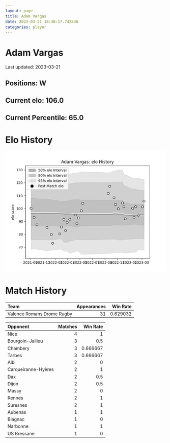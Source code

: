 ```yaml
---  
layout: page  
title: Adam Vargas  
date: 2023-03-21 18:30:17.742846  
categories: player  
---
```

# Adam Vargas


Last updated: 2023-03-21
## Positions: W

## Current elo: 106.0

## Current Percentile: 65.0

# Elo History


![elo history](history_AdamVargas.png)
# Match History


| Team                       |   Appearances |   Win Rate |
|:---------------------------|--------------:|-----------:|
| Valence Romans Drome Rugby |            31 |   0.629032 |

| Opponent            |   Matches |   Win Rate |
|:--------------------|----------:|-----------:|
| Nice                |         4 |   1        |
| Bourgoin-Jallieu    |         3 |   0.5      |
| Chambery            |         3 |   0.666667 |
| Tarbes              |         3 |   0.666667 |
| Albi                |         2 |   0        |
| Carqueiranne-Hyères |         2 |   1        |
| Dax                 |         2 |   0.5      |
| Dijon               |         2 |   0.5      |
| Massy               |         2 |   0        |
| Rennes              |         2 |   1        |
| Suresnes            |         2 |   1        |
| Aubenas             |         1 |   1        |
| Blagnac             |         1 |   0        |
| Narbonne            |         1 |   1        |
| US Bressane         |         1 |   0        |
